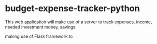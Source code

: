# budget-expense-tracker-python
 This web application will make use of a server to track expenses, income, needed investment money, savings

 making use of Flask framework to 
